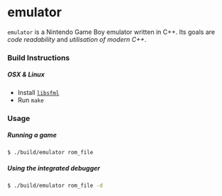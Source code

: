 # emulator

`emulator` is a Nintendo Game Boy emulator written in C++. Its goals are _code readability_ and _utilisation of modern C++_.

### Build Instructions

##### OSX & Linux

- Install [`libsfml`][sfml]
- Run `make`

[sfml]: http://www.sfml-dev.org

### Usage

##### Running a game

```sh
$ ./build/emulator rom_file
```

##### Using the integrated debugger

```sh
$ ./build/emulator rom_file -d
```

